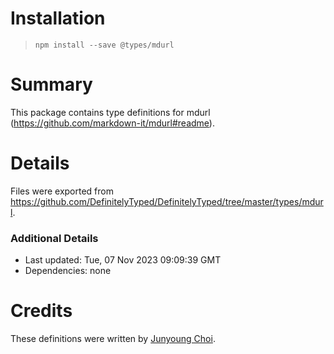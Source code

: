 # Installation
> `npm install --save @types/mdurl`

# Summary
This package contains type definitions for mdurl (https://github.com/markdown-it/mdurl#readme).

# Details
Files were exported from https://github.com/DefinitelyTyped/DefinitelyTyped/tree/master/types/mdurl.

### Additional Details
 * Last updated: Tue, 07 Nov 2023 09:09:39 GMT
 * Dependencies: none

# Credits
These definitions were written by [Junyoung Choi](https://github.com/rokt33r).
